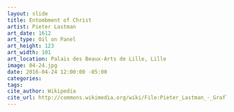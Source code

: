 ```yaml
---
layout: slide
title: Entombment of Christ
artist: Pieter Lastman
art_date: 1612
art_type: Oil on Panel
art_height: 123
art_width: 101
art_location: Palais des Beaux-Arts de Lille, Lille
image: 04-24.jpg
date: 2016-04-24 12:00:00 -05:00
categories:
tags:
cite_author: Wikipedia
cite_url: http://commons.wikimedia.org/wiki/File:Pieter_Lastman_-_Graflegging.jpg
---
```

